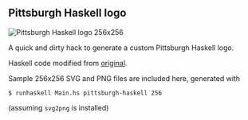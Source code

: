 ## Pittsburgh Haskell logo

![Pittsburgh Haskell logo 256x256](https://raw.githubusercontent.com/pittsburgh-haskell/pittsburgh-haskell-logo/master/pittsburgh-haskell-256.png)

A quick and dirty hack to generate a custom Pittsburgh Haskell logo.

Haskell code modified from [original](https://www.haskell.org/haskellwiki/TW-Logo-Haskell).

Sample 256x256 SVG and PNG files are included here, generated with

```console
$ runhaskell Main.hs pittsburgh-haskell 256
```

(assuming `svg2png` is installed)
